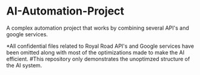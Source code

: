 # AI-Automation-Project
A complex automation project that works by combining several API's and google services.

*All confidential files related to Royal Road API's and Google services have been omitted along with most of the optimizations made to make the AI efficient.
#This repository only demonstrates the unoptimzed structure of the AI system.
